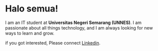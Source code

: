 # Halo semua! 

I am an IT student at **Universitas Negeri Semarang (UNNES)**. I am passionate about all things technology, and I am always looking for new ways to learn and grow.<br>

if you got interested, Please connect [Linkedin](https://www.linkedin.com/in/muhammad-nazih-2857151a3/).
